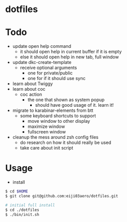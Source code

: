 # dotfiles

# Todo
- update open help command
  - it should open help in current buffer if it is empty
  - else it should open help in new tab, full window
- update dkc-create-template
  - receive optional arguments
    - one for private/public
    - one for if it should use sync
- learn about Twiggy
- learn about coc
  - coc action
    - the one that shown as system popup
      - should have good usage of it. learn it!
- migrate to karabinar-elements from btt
  - some keyboard shortcuts to support
    - move window to other display
    - maximize window
    - fullscreen window
- cleanup the mess around zsh config files
  - do research on how it should really be used
  - take care about init script

# Usage
- install
```sh
$ cd $HOME
$ git clone git@github.com:eiji03aero/dotfiles.git

# initial full install
$ cd ./dotfiles
$ ./bin/init.sh
```
